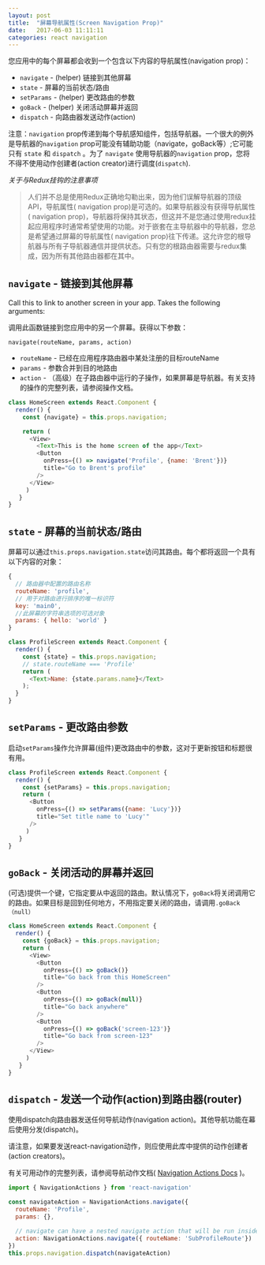 ```yaml
---
layout: post
title:  "屏幕导航属性(Screen Navigation Prop)"
date:   2017-06-03 11:11:11
categories: react navigation
---
```


您应用中的每个屏幕都会收到一个包含以下内容的导航属性(navigation prop)：

* `navigate` - (helper) 链接到其他屏幕
* `state` - 屏幕的当前状态/路由
* `setParams` - (helper) 更改路由的参数
* `goBack` - (helper) 关闭活动屏幕并返回
* `dispatch` - 向路由器发送动作(action)

注意：`navigation` prop传递到每个导航感知组件，包括导航器。一个很大的例外是导航器的`navigation` prop可能没有辅助功能（navigate，goBack等）;它可能只有 `state` 和 `dispatch` 。为了 `navigate` 使用导航器的`navigation` prop，您将不得不使用动作创建者(action creator)进行调度(`dispatch`).

*关于与Redux挂钩的注意事项*

> 人们并不总是使用Redux正确地勾勒出来，因为他们误解导航器的顶级API，导航属性( navigation prop)是可选的。如果导航器没有获得导航属性( navigation prop)，导航器将保持其状态，但这并不是您通过使用redux挂起应用程序时通常希望使用的功能。对于嵌套在主导航器中的导航器，您总是希望通过屏幕的导航属性( navigation prop)往下传递。这允许您的根导航器与所有子导航器通信并提供状态。只有您的根路由器需要与redux集成，因为所有其他路由器都在其中。

## `navigate` - 链接到其他屏幕

Call this to link to another screen in your app. Takes the following arguments:

调用此函数链接到您应用中的另一个屏幕。获得以下参数：

`navigate(routeName, params, action)`

- `routeName` - 已经在应用程序路由器中某处注册的目标routeName
- `params` - 参数合并到目的地路由
- `action` - （高级）在子路由器中运行的子操作，如果屏幕是导航器。有关支持的操作的完整列表，请参阅操作文档。

```js
class HomeScreen extends React.Component {
  render() {
    const {navigate} = this.props.navigation;

    return (
      <View>
        <Text>This is the home screen of the app</Text>
        <Button
          onPress={() => navigate('Profile', {name: 'Brent'})}
          title="Go to Brent's profile"
        />
      </View>
     )
   }
}
```

## `state` - 屏幕的当前状态/路由

屏幕可以通过`this.props.navigation.state`访问其路由。每个都将返回一个具有以下内容的对象：

```js
{
  // 路由器中配置的路由名称
  routeName: 'profile',
  // 用于对路由进行排序的唯一标识符
  key: 'main0',
  //此屏幕的字符串选项的可选对象
  params: { hello: 'world' }
}
```

```js
class ProfileScreen extends React.Component {
  render() {
    const {state} = this.props.navigation;
    // state.routeName === 'Profile'
    return (
      <Text>Name: {state.params.name}</Text>
    );
  }
}
```


## `setParams` - 更改路由参数

启动`setParams`操作允许屏幕(组件)更改路由中的参数，这对于更新按钮和标题很有用。

```js
class ProfileScreen extends React.Component {
  render() {
    const {setParams} = this.props.navigation;
    return (
      <Button
        onPress={() => setParams({name: 'Lucy'})}
        title="Set title name to 'Lucy'"
      />
     )
   }
}
```

## `goBack` - 关闭活动的屏幕并返回

(可选)提供一个键，它指定要从中返回的路由。默认情况下，`goBack`将关闭调用它的路由。如果目标是回到任何地方，不用指定要关闭的路由，请调用`.goBack（null）`

```js
class HomeScreen extends React.Component {
  render() {
    const {goBack} = this.props.navigation;
    return (
      <View>
        <Button
          onPress={() => goBack()}
          title="Go back from this HomeScreen"
        />
        <Button
          onPress={() => goBack(null)}
          title="Go back anywhere"
        />
        <Button
          onPress={() => goBack('screen-123')}
          title="Go back from screen-123"
        />
      </View>
     )
   }
}
```

## `dispatch` - 发送一个动作(action)到路由器(router)

使用dispatch向路由器发送任何导航动作(navigation action)。其他导航功能在幕后使用分发(dispatch)。

请注意，如果要发送react-navigation动作，则应使用此库中提供的动作创建者(action creators)。

有关可用动作的完整列表，请参阅导航动作文档( [Navigation Actions Docs](navigation-actions) )。

```js
import { NavigationActions } from 'react-navigation'

const navigateAction = NavigationActions.navigate({
  routeName: 'Profile',
  params: {},

  // navigate can have a nested navigate action that will be run inside the child router
  action: NavigationActions.navigate({ routeName: 'SubProfileRoute'})
})
this.props.navigation.dispatch(navigateAction)
```
